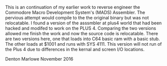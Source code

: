 This is an continuation of my earlier work to reverse engineer
the Commodore Macro Development System's (MADS) Assembler.
The pervious attempt would compile to the the original binary
but was not relocatable. I found a version of the asssmbler at
plus4 world that had been hacked and modifed to work on the PLUS 4.
Comparing the two versions allowed me finish the work and now the
source code is relocatable. There are two versions here, one that loads
into C64 basic ram with a basic stub. The other loads at $1001 and
runs with SYS 4111. This version will not run of the Plus 4 due to 
differences in the kernal and screen I/O locations.

Denton Marlowe
November 2016